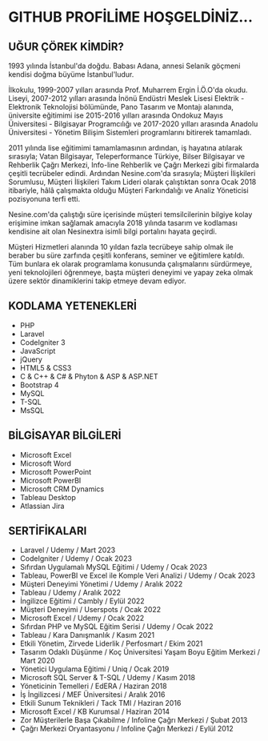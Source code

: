 # GITHUB PROFİLİME HOŞGELDİNİZ...

## UĞUR ÇÖREK KİMDİR?
1993 yılında İstanbul'da doğdu. Babası Adana, annesi Selanik göçmeni kendisi doğma büyüme İstanbul'ludur.

İlkokulu, 1999-2007 yılları arasında Prof. Muharrem Ergin İ.Ö.O'da okudu. Liseyi, 2007-2012 yılları arasında İnönü Endüstri Meslek Lisesi Elektrik - Elektronik Teknolojisi bölümünde, Pano Tasarım ve Montajı alanında, üniversite eğitimimi ise 2015-2016 yılları arasında Ondokuz Mayıs Üniversitesi - Bilgisayar Programcılığı ve 2017-2020 yılları arasında Anadolu Üniversitesi - Yönetim Bilişim Sistemleri programlarını bitirerek tamamladı.

2011 yılında lise eğitimimi tamamlamasının ardından, iş hayatına atılarak sırasıyla; Vatan Bilgisayar, Teleperformance Türkiye, Bilser Bilgisayar ve Rehberlik Çağrı Merkezi, Info-line Rehberlik ve Çağrı Merkezi gibi firmalarda çeşitli tecrübeler edindi. Ardından Nesine.com'da sırasıyla; Müşteri İlişkileri Sorumlusu, Müşteri İlişkileri Takım Lideri olarak çalıştıktan sonra Ocak 2018 itibariyle, hâlâ çalışmakta olduğu Müşteri Farkındalığı ve Analiz Yöneticisi pozisyonuna terfi etti.

Nesine.com'da çalıştığı süre içerisinde müşteri temsilcilerinin bilgiye kolay erişimine imkan sağlamak amacıyla 2018 yılında tasarım ve kodlaması kendisine ait olan Nesinextra isimli bilgi portalını hayata geçirdi.

Müşteri Hizmetleri alanında 10 yıldan fazla tecrübeye sahip olmak ile beraber bu süre zarfında çeşitli konferans, seminer ve eğitimlere katıldı. Tüm bunlara ek olarak programlama konusunda çalışmalarını sürdürmeye, yeni teknolojileri öğrenmeye, başta müşteri deneyimi ve yapay zeka olmak üzere sektör dinamiklerini takip etmeye devam ediyor.

## KODLAMA YETENEKLERİ

- PHP
- Laravel
- CodeIgniter 3
- JavaScript
- jQuery
- HTML5 & CSS3
- C & C++ & C# & Phyton & ASP & ASP.NET
- Bootstrap 4
- MySQL
- T-SQL
- MsSQL

## BİLGİSAYAR BİLGİLERİ

- Microsoft Excel
- Microsoft Word
- Microsoft PowerPoint
- Microsoft PowerBI
- Microsoft CRM Dynamics
- Tableau Desktop
- Atlassian Jira

## SERTİFİKALARI

- Laravel / Udemy / Mart 2023
- CodeIgniter / Udemy / Ocak 2023
- Sıfırdan Uygulamalı MySQL Eğitimi / Udemy / Ocak 2023
- Tableau, PowerBI ve Excel ile Komple Veri Analizi / Udemy / Ocak 2023
- Müşteri Deneyimi Yönetimi / Udemy / Aralık 2022
- Tableau / Udemy / Aralık 2022
- İngilizce Eğitimi / Cambly / Eylül 2022
- Müşteri Deneyimi / Userspots / Ocak 2022
- Microsoft Excel / Udemy / Ocak 2022
- Sıfırdan PHP ve MySQL Eğitim Serisi / Udemy / Ocak 2022
- Tableau / Kara Danışmanlık / Kasım 2021
- Etkili Yönetim, Zirvede Liderlik / Perfosmart / Ekim 2021
- Tasarım Odaklı Düşünme / Koç Üniversitesi Yaşam Boyu Eğitim Merkezi / Mart 2020
- Yönetici Uygulama Eğitimi / Uniq / Ocak 2019
- Microsoft SQL Server & T-SQL / Udemy / Kasım 2018
- Yöneticinin Temelleri / EdERA / Haziran 2018
- İş İngilizcesi / MEF Üniversitesi / Aralık 2016
- Etkili Sunum Teknikleri / Tack TMI / Haziran 2016
- Microsoft Excel / KB Kurumsal / Haziran 2014
- Zor Müşterilerle Başa Çıkabilme / Infoline Çağrı Merkezi / Şubat 2013
- Çağrı Merkezi Oryantasyonu / Infoline Çağrı Merkezi / Eylül 2012
